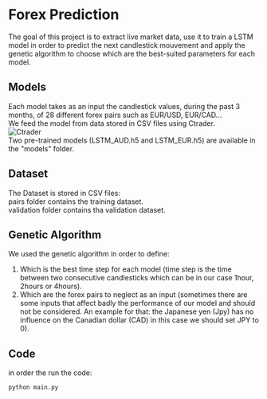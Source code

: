 # Forex Prediction
The goal of this project is to extract live market data, use it to train a LSTM model in order to predict the next candlestick mouvement and apply the genetic algorithm to choose which are the best-suited parameters for each model.<br />
## Models
Each model takes as an input the candlestick values, during the past 3 months, of 28 different forex pairs such as EUR/USD, EUR/CAD...<br />
We feed the model from data stored in CSV files using Ctrader.<br />
![Ctrader](https://forexclub.pl/wp-content/uploads/2020/01/ctrader-opinie.jpg)<br />
Two pre-trained models (LSTM_AUD.h5 and LSTM_EUR.h5) are available in the "models" folder.<br />
## Dataset
The Dataset is stored in CSV files:<br />
pairs folder contains the training dataset.<br />
validation folder contains tha validation dataset.<br />
## Genetic Algorithm
We used the genetic algorithm in order to define:
1. Which is the best time step for each model (time step is the time between two consecutive candlesticks which can be in our case 1hour, 2hours or 4hours).
1. Which are the forex pairs to neglect as an input (sometimes there are some inputs that affect badly the performance of our model and should not be considered. An example for that: the Japanese yen (Jpy) has no influence on the Canadian dollar (CAD) in this case we should set JPY to 0).
## Code
in order the run the code:

```bash
python main.py
```
